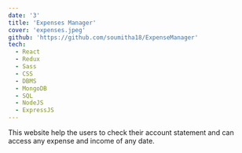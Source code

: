 ```yaml
---
date: '3'
title: 'Expenses Manager'
cover: 'expenses.jpeg'
github: 'https://github.com/soumitha18/ExpenseManager'
tech:
  - React
  - Redux
  - Sass
  - CSS
  - DBMS
  - MongoDB
  - SQL
  - NodeJS
  - ExpressJS
---
```


This website help the users to check their account statement and can access any expense and income of any date.